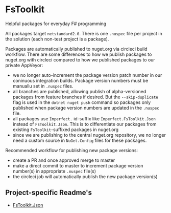 # FsToolkit
Helpful packages for everyday F# programming

All packages target `netstandard2.0`. There is one `.nuspec` file per project in the solution (each non-test project is a package).

Packages are automatically published to nuget.org via circleci build workflow. There are some differences to how we publish packages to nuget.org with circleci compared to how we published packages to our private AppVeyor:
* we no longer auto-increment the package version patch number in our coninuous integration builds. Package version numbers must be manuallu set in `.nuspec` files.
* all branches are published, allowing publish of alpha-versioned packages from feature branches if desired. But the `--skip-duplicate` flag is used in the `dotnet nuget push` command so packages only published when package version numbers are updated in the `.nuspec` file.
* all packages use `Imperfect.` id-suffix like `Imperfect.FsToolkit.Json` instead of `FsToolkit.Json`. This is to differentiate our packages from existing `FsToolkit`-suffixed packages in nuget.org 
* since we are publishing to the central nuget.org repository, we no longer need a custom source in `NuGet.Config` files for these packages.

Recommended workflow for publishing new package versions:
* create a PR and once approved merge to master
* make a direct commit to master to increment package version number(s) in appropriate `.nuspec` file(s)
* the circleci job will automatically publish the new package version(s)

## Project-specific Readme's

- [FsToolkit.Json](https://github.com/relayfoods/FsToolkit/tree/master/FsToolkit.Json)

